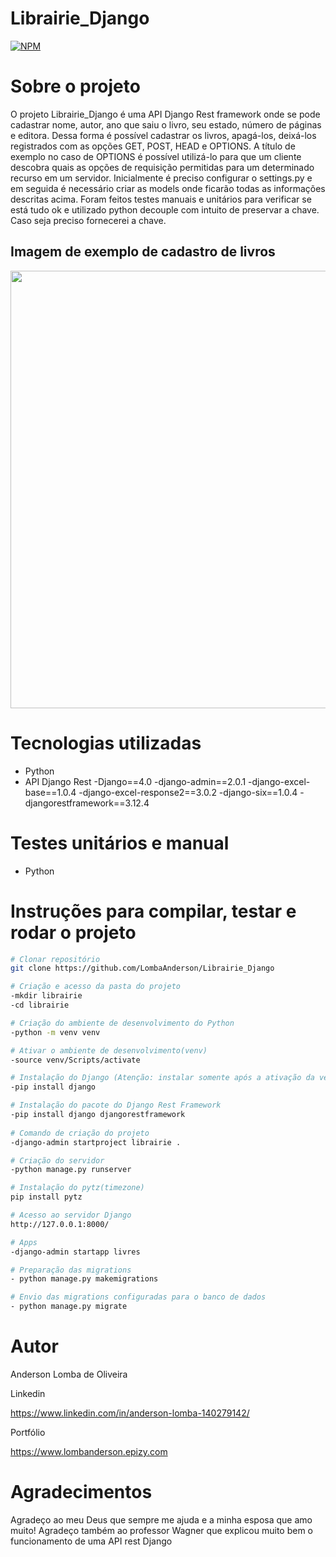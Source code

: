 # Librairie_Django
[![NPM](https://img.shields.io/npm/l/react)](https://github.com/LombaAnderson/Librairie_Django/blob/main/LICENSE)

# Sobre o projeto
O projeto Librairie_Django é uma API Django Rest framework onde se pode cadastrar nome, autor, ano que saiu o livro, seu estado, número de páginas e editora. Dessa forma é possível cadastrar os livros, apagá-los, deixá-los registrados com as opções GET, POST, HEAD e OPTIONS. A título de exemplo no caso de OPTIONS é possível utilizá-lo para que um cliente descobra quais as opções de requisição permitidas para um determinado recurso em um servidor. Inicialmente é preciso configurar o settings.py e em seguida é necessário criar as models onde ficarão todas as informações descritas acima. Foram feitos testes manuais e unitários para verificar se está tudo ok e utilizado python decouple com intuito de preservar a chave. Caso seja preciso fornecerei a chave. 

## Imagem de exemplo de cadastro de livros
<div align="center">
<img src="https://user-images.githubusercontent.com/60937513/145520946-99122343-e0f7-425c-b78f-2df14ce928be.png" width="700" />
</div>

# Tecnologias utilizadas
- Python
- API Django Rest
-Django==4.0
-django-admin==2.0.1
-django-excel-base==1.0.4
-django-excel-response2==3.0.2
-django-six==1.0.4
-djangorestframework==3.12.4

# Testes unitários e manual
- Python

# Instruções para compilar, testar e rodar o projeto

```bash
# Clonar repositório
git clone https://github.com/LombaAnderson/Librairie_Django

# Criação e acesso da pasta do projeto
-mkdir librairie
-cd librairie

# Criação do ambiente de desenvolvimento do Python
-python -m venv venv

# Ativar o ambiente de desenvolvimento(venv)
-source venv/Scripts/activate

# Instalação do Django (Atenção: instalar somente após a ativação da venv)
-pip install django

# Instalação do pacote do Django Rest Framework
-pip install django djangorestframework
 
# Comando de criação do projeto
-django-admin startproject librairie .

# Criação do servidor
-python manage.py runserver

# Instalação do pytz(timezone)
pip install pytz

# Acesso ao servidor Django
http://127.0.0.1:8000/

# Apps 
-django-admin startapp livres

# Preparação das migrations
- python manage.py makemigrations

# Envio das migrations configuradas para o banco de dados
- python manage.py migrate

```

# Autor

Anderson Lomba de Oliveira

Linkedin

https://www.linkedin.com/in/anderson-lomba-140279142/

Portfólio

https://www.lombanderson.epizy.com

# Agradecimentos

Agradeço ao meu Deus que sempre me ajuda e a minha esposa que amo muito! Agradeço também ao professor Wagner que explicou muito bem o funcionamento de uma API rest Django



